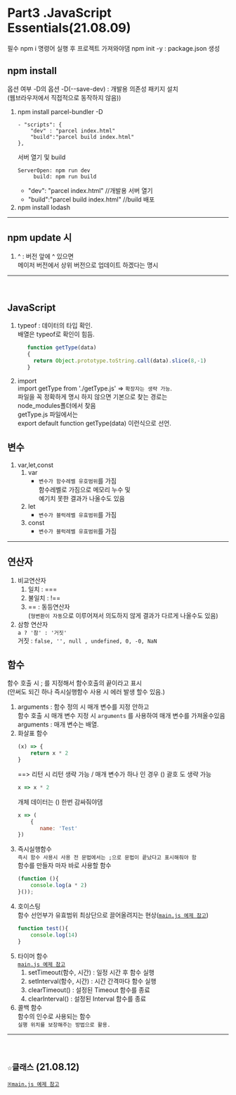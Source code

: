 # Part3 .JavaScript Essentials(21.08.09)
필수 npm i 명령어 실행 후 프로젝트 가져와야댐
npm init -y : package.json 생성

## npm install
옵션 여부 -D의 옵션 
-D(--save-dev) : 개발용 의존성 패키지 설치  
(웹브라우저에서 직접적으로 동작하지 않음))  
1. npm install parcel-bundler -D
    ```javascripts
    - "scripts": {
        "dev" : "parcel index.html"
        "build":"parcel build index.html"
    },
    ```
    서버 열기 및 build
    ```
    ServerOpen: npm run dev
         build: npm run build
    ```
    - "dev": "parcel index.html" //개발용 서버 열기
    - "build":"parcel build index.html" //build 배포
1. npm install lodash
---
## npm update 시 
1. ^ : 버전 앞에 ^ 있으면  
메이저 버전에서 상위 버전으로 업데이트 하겠다는 명시
---

</br>

## JavaScript
1. typeof : 데이터의 타입 확인.  
배열은 typeof로 확인이 힘듬.
   ```javascript
      function getType(data)
      {
        return Object.prototype.toString.call(data).slice(8,-1)
      }
   ```
1. import  
import getType from './getType.js' => `확장자는 생략 가능`.  
파일을 꼭 정확하게 명시 하지 않으면 기본으로 찾는 경로는  
node_modules폴더에서 찾음  
getType.js 파일에서는  
export default function getType(data) 이런식으로 선언.

## 변수
1. var,let,const
    1. var  
        - `변수가 함수레벨 유호범위`를 가짐  
        함수레벨로 가짐으로 메모리 누수 및  
        예기치 못한 결과가 나올수도 있음
    1. let
        - `변수가 블럭레벨 유효범위`를 가짐
    1. const
        - `변수가 블럭레벨 유효범위`를 가짐
---
## 연산자
1. 비교연산자  
    1. 일치 : ===
    1. 불일치 : !==
    1. == : 동등연산자  
    (`형변환이 자동`으로 이루어져서 의도하지 않게 결과가 다르게 나올수도 있음) 
1. 삼항 연산자  
`a ? '참' : '거짓'`  
거짓 : `false, '', null , undefined, 0, -0, NaN` 

## 함수
함수 호출 시 ; 를 지정해서 함수호출의 끝이라고 표시  
(안써도 되긴 하나 즉시실행함수 사용 시 에러 발생 할수 있음.)
1. arguments : 함수 정의 시 매개 변수를 지정 안하고  
함수 호출 시 매개 변수 지정 시 `arguments` 를 사용하여 매개 변수를 가져올수있음  
arguments : 매개 변수는 배열.  
1. 화살표 함수  
    ```javascript
    (x) => { 
        return x * 2 
    }
    ```
    ==> 리턴 시 리턴 생략 가능 / 매개 변수가 하나 인 경우 () 괄호 도 생략 가능  
    ```javascript
    x => x * 2
    ```
    개체 데이터는 () 한번 감싸줘야댐
    ```javascript
    x => (
        {       
           name: 'Test' 
    })
    ```
1. 즉시실행함수  
`즉시 함수 사용시 사용 전 문법에서는 ;으로 문법이 끝났다고 표시해줘야 함`  
함수를 만들자 마자 바로 사용할 함수  
    ```javascript
    (function (){
        console.log(a * 2)
    }());
    ```
1. 호이스팅  
함수 선언부가 유효범위 최상단으로 끌어올려지는 현상(<a href="https://github.com/backSeungWook/nodeNote/blob/master/main.js">`main.js 예제 참고`</a>)
    ```javascript
    function test(){
        console.log(14)
    }   
    ```
1. 타이머 함수  
<a href="https://github.com/backSeungWook/nodeNote/blob/master/main.js">`main.js 예제 참고`</a>
    1. setTimeout(함수, 시간) : 일정 시간 후 함수 실행
    1. setInterval(함수, 시간) : 시간 간격마다 함수 실행
    1. clearTimeout() : 설정된 Timeout 함수를 종료
    1. clearInterval() : 설정된 Interval 함수를 종료
1. 콜백 함수  
함수의 인수로 사용되는 함수  
`실행 위치를 보장해주는 방법으로 활용.`
--- 

</br>

## `☆클래스` (21.08.12)
<a href="https://github.com/backSeungWook/nodeNote/blob/master/main.js">`※main.js 예제 참고`</a>  
